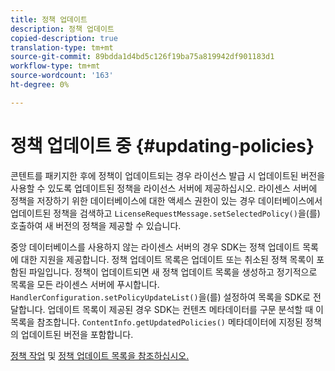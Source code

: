 ```yaml
---
title: 정책 업데이트
description: 정책 업데이트
copied-description: true
translation-type: tm+mt
source-git-commit: 89bdda1d4bd5c126f19ba75a819942df901183d1
workflow-type: tm+mt
source-wordcount: '163'
ht-degree: 0%

---
```



# 정책 업데이트 중 {#updating-policies}

콘텐트를 패키지한 후에 정책이 업데이트되는 경우 라이선스 발급 시 업데이트된 버전을 사용할 수 있도록 업데이트된 정책을 라이선스 서버에 제공하십시오. 라이센스 서버에 정책을 저장하기 위한 데이터베이스에 대한 액세스 권한이 있는 경우 데이터베이스에서 업데이트된 정책을 검색하고 `LicenseRequestMessage.setSelectedPolicy()`을(를) 호출하여 새 버전의 정책을 제공할 수 있습니다.

중앙 데이터베이스를 사용하지 않는 라이센스 서버의 경우 SDK는 정책 업데이트 목록에 대한 지원을 제공합니다. 정책 업데이트 목록은 업데이트 또는 취소된 정책 목록이 포함된 파일입니다. 정책이 업데이트되면 새 정책 업데이트 목록을 생성하고 정기적으로 목록을 모든 라이센스 서버에 푸시합니다. `HandlerConfiguration.setPolicyUpdateList()`을(를) 설정하여 목록을 SDK로 전달합니다. 업데이트 목록이 제공된 경우 SDK는 컨텐츠 메타데이터를 구문 분석할 때 이 목록을 참조합니다. `ContentInfo.getUpdatedPolicies()` 메타데이터에 지정된 정책의 업데이트된 버전을 포함합니다.

[정책 작업](../../../aaxs-protecting-content/content-working-with-policies/content-working-with-policies-overview.md) 및 [정책 업데이트 목록을 참조하십시오.](/help/digital-rights-management/protecting-content/working-policies-overview/policy-update-lists/working-with-policy-update-lists.md)
